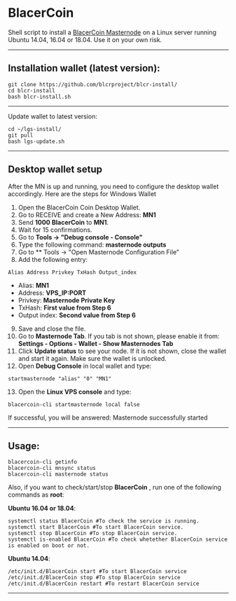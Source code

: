 # BlacerCoin
Shell script to install a [BlacerCoin Masternode](http://blacercoin.com/) on a Linux server running Ubuntu 14.04, 16.04 or 18.04. Use it on your own risk.

***
## Installation wallet (latest version):
```
git clone https://github.com/blcrproject/blcr-install/
cd blcr-install
bash blcr-install.sh
```
***
Update wallet to latest version:
```
cd ~/lgs-install/
git pull
bash lgs-update.sh
```
***

## Desktop wallet setup

After the MN is up and running, you need to configure the desktop wallet accordingly. Here are the steps for Windows Wallet
1. Open the BlacerCoin Coin Desktop Wallet.
2. Go to RECEIVE and create a New Address: **MN1**
3. Send **1000** **BlacerCoin** to **MN1**.
4. Wait for 15 confirmations.
5. Go to **Tools -> "Debug console - Console"**
6. Type the following command: **masternode outputs**
7. Go to  ** Tools -> "Open Masternode Configuration File"
8. Add the following entry:
```
Alias Address Privkey TxHash Output_index
```
* Alias: **MN1**
* Address: **VPS_IP:PORT**
* Privkey: **Masternode Private Key**
* TxHash: **First value from Step 6**
* Output index:  **Second value from Step 6**
9. Save and close the file.
10. Go to **Masternode Tab**. If you tab is not shown, please enable it from: **Settings - Options - Wallet - Show Masternodes Tab**
11. Click **Update status** to see your node. If it is not shown, close the wallet and start it again. Make sure the wallet is unlocked.
12. Open **Debug Console** in local wallet and type:
```
startmasternode "alias" "0" "MN1"
```
13. Open the **Linux VPS console** and type:
```
blacercoin-cli startmasternode local false
```
If successful, you will be answered:
Masternode successfully started
***

## Usage:
```
blacercoin-cli getinfo
blacercoin-cli mnsync status
blacercoin-cli masternode status
```
Also, if you want to check/start/stop **BlacerCoin** , run one of the following commands as **root**:

**Ubuntu 16.04 or 18.04**:
```
systemctl status BlacerCoin #To check the service is running.
systemctl start BlacerCoin #To start BlacerCoin service.
systemctl stop BlacerCoin #To stop BlacerCoin service.
systemctl is-enabled BlacerCoin #To check whetether BlacerCoin service is enabled on boot or not.
```
**Ubuntu 14.04**:  
```
/etc/init.d/BlacerCoin start #To start BlacerCoin service
/etc/init.d/BlacerCoin stop #To stop BlacerCoin service
/etc/init.d/BlacerCoin restart #To restart BlacerCoin service
```
***

